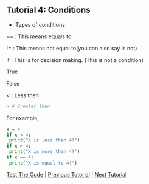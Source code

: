 ## Tutorial 4: Conditions

* Types of conditions

== : This means equals to.

!= : This means not equal to(you can also say is not)

if : This is for decision making. (This is not a condition)

True

False

< : Less then
```python
> # Greater then
```
For example,
```python
x = 4
if x < 4:
 print("X is less than 4!")
if x > 4:
 print("X is more than 4!")
if x == 4:
 print("X is equal to 4!")
```
[Test The Code](https://onlinegdb.com) | [Previous Tutorial](tutorial3) | [Next Tutorial](tutorial5)
